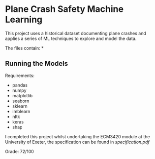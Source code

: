 # Plane Crash Safety Machine Learning

This project uses a historical dataset documenting plane crashes and applies a series of ML techniques to explore and model the data.

The files contain:
* 

## Running the Models

Requirements:
- pandas
- numpy
- matplotlib
- seaborn
- sklearn
- imblearn
- nltk
- keras
- shap


I completed this project whilst undertaking the ECM3420 module at the University of Exeter, the specification can be found in *specification.pdf*

Grade: 72/100
